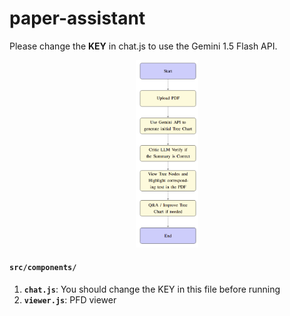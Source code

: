 ﻿# paper-assistant

 Please change the **KEY** in chat.js to use the Gemini 1.5 Flash API.

<div align="center">
  <img src="src/workflow.png" alt="Workflow Diagram" width="20%"/>
</div>

 #### `src/components/`

 1. **`chat.js`**: You should change the KEY in this file before running
 2. **`viewer.js`**: PFD viewer
 
